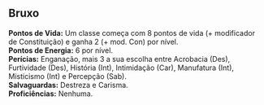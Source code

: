 ## Bruxo <a id="bruxo"></a>

**Pontos de Vida:** Um classe começa com 8 pontos de vida (+ modificador de Constituição) e ganha 2 (+ mod. Con) por nível.</br>
**Pontos de Energia:** 6 por nível.</br>
**Perícias:** Enganação, mais 3 a sua escolha entre Acrobacia (Des), Furtividade (Des), História (Int), Intimidação (Car), Manufatura (Int), Misticismo (Int) e Percepção (Sab).</br>
**Salvaguardas:** Destreza e Carisma.</br>
**Proficiências:** Nenhuma.</br>